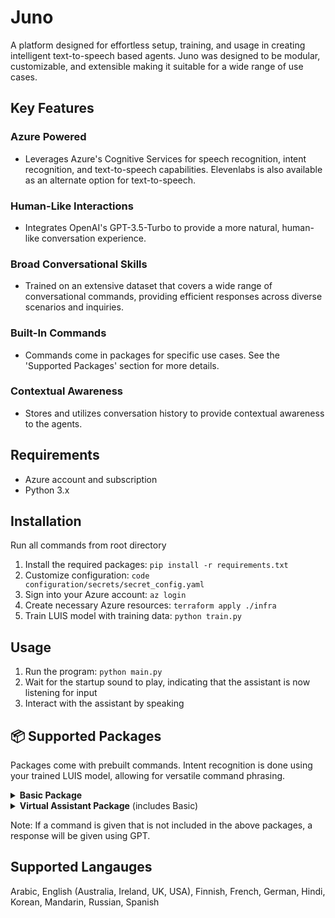 # Juno 
A platform designed for effortless setup, training, and usage in creating intelligent text-to-speech based agents. Juno was designed to be modular, customizable, and extensible making it suitable for a wide range of use cases.

## Key Features 
### Azure Powered 

- Leverages Azure's Cognitive Services for speech recognition, intent recognition, and text-to-speech capabilities. Elevenlabs is also available as an alternate option for text-to-speech.

### Human-Like Interactions 

- Integrates OpenAI's GPT-3.5-Turbo to provide a more natural, human-like conversation experience.

### Broad Conversational Skills 

- Trained on an extensive dataset that covers a wide range of conversational commands, providing efficient responses across diverse scenarios and inquiries.

### Built-In Commands 

- Commands come in packages for specific use cases. See the 'Supported Packages' section for more details.

### Contextual Awareness 

- Stores and utilizes conversation history to provide contextual awareness to the agents.

## Requirements
- Azure account and subscription
- Python 3.x

## Installation
Run all commands from root directory
1. Install the required packages: `pip install -r requirements.txt`
2. Customize configuration: `code configuration/secrets/secret_config.yaml` 
3. Sign into your Azure account: `az login`
4. Create necessary Azure resources: `terraform apply ./infra`
6. Train LUIS model with training data: `python train.py`

## Usage
1. Run the program: `python main.py`
2. Wait for the startup sound to play, indicating that the assistant is now listening for input
3. Interact with the assistant by speaking

## 📦 Supported Packages
Packages come with prebuilt commands.
Intent recognition is done using your trained LUIS model, allowing for versatile command phrasing.

<details>
<summary><b>Basic Package</b></summary>

##### Control Behavior
| Command | Response |
| ------- | -------- |
| Mute | Mutes the agent's responses |
| Unmute | Unmutes the agent's responses |
| Pause | Pauses all of the agent's functionalities |
| Exit | Terminates the program |
##### Personalization
| Command | Response |
| ------- | -------- |
| Change language to {language} | Changes the language of the agent to {language} |
| Change gender to {gender} | Changes the gender of the agent to {gender} |
| Change role to {role} | Changes the role of the agent to {role} |
| Change voice | Changes the agent's voice |

</details>

<details>
<summary><b>Virtual Assistant Package</b> (includes Basic)</summary>

##### Weather Retrieval
| Command | Response |
| ------- | -------- |
| What is the weather in {location} | Provides the current temperature in {location} |
##### Speech Translation
| Command | Response |
| ------- | -------- |
| Translate {speech} into {language} | Translates {speech} into {language} |
##### Control Lights
| Command | Response |
| ------- | -------- |
| Turn lights {off/on} | Turns the lights {off/on} |
| Change light color to {color} | Changes the light color to {color} |
##### Control Music 
| Command | Response |
| ------- | -------- |
| Play {song} | Plays {song} |
| Pause song | Pauses song |
| Play next song | Plays next song |
| Lower volume | Lowers volume of song playing by 10% |
| Raise volume | Raises volume of song playing by 10% |
##### Set Alarm
| Command | Response |
| ------- | -------- |
| Set an alarm for {day and time} | Sets an alarm for {day and time} |
##### Set Reminder
| Command | Response |
| ------- | -------- |
| Set a reminder for {day and time} to do {reminder} | Sets a reminder for {day and time} to do {reminder} |
##### Set Timer
| Command | Response |
| ------- | -------- |
| Set a timer for {time} {metric} | Sets a timer for {time} {metric} |
##### News Retrieval 
| Command | Response |
| ------- | -------- |
| Give me the news | A summary of the current top news stories (summarized using GPT) |
##### Web Browsing
| Command | Response |
| ------- | -------- |
| Open {website} | Opens the specified {website} |
| Search {speech} | Conducts a Google search for {speech} |
| Search youtube for {speech} | Conducts a YouTube search for {speech} |

</details>

Note: If a command is given that is not included in the above packages, a response will be given using GPT.
   
 ## Supported Langauges
 Arabic, English (Australia, Ireland, UK, USA), Finnish, French, German, Hindi, Korean, Mandarin, Russian, Spanish
